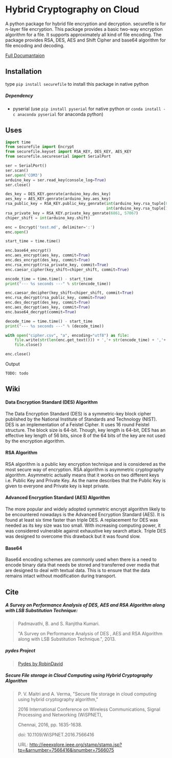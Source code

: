 # Hybrid Cryptography on Cloud

A python package for hybrid file encryption and decryption. securefile is for n-layer file encryption. This package provides a basic two-way encryption algorithm for a file. It supports approximately all kind of file encoding. The package provides RSA, DES, AES and Shift Cipher and base64 algorithm for file encoding and decoding.

[Full Documantaion](https://www.sixpetal.com/securefile)


## Installation
type `pip install securefile` to install this package in native python

##### Dependency
 - pyserial (use `pip install pyserial` for native python or `conda install -c anaconda pyserial` for anaconda python)




## Uses

```python
import time
from securefile import Encrypt
from securefile.keyset import RSA_KEY, DES_KEY, AES_KEY
from securefile.secureserial import SerialPort

ser = SerialPort()
ser.scan()
ser.open('COM3')
arduino_key = ser.read_key(console_log=True)
ser.close()

des_key = DES_KEY.genrate(arduino_key.des_key)
aes_key = AES_KEY.genrate(arduino_key.aes_key)
rsa_public_key = RSA_KEY.public_key_genrate(int(arduino_key.rsa_tuple[0]),
                                            int(arduino_key.rsa_tuple[1]))
rsa_private_key = RSA_KEY.private_key_genrate(6861, 57067)
chiper_shift = int(arduino_key.shift)

enc = Encrypt('test.md', delimiter=':')
enc.open()

start_time = time.time()

enc.base64_encrypt()
enc.aes_encrypt(aes_key, commit=True)
enc.des_encrypt(des_key, commit=True)
enc.rsa_encrypt(rsa_private_key, commit=True)
enc.caesar_cipher(key_shift=chiper_shift, commit=True)

encode_time = time.time() - start_time
print("--- %s seconds ---" % str(encode_time))

enc.caesar_decipher(key_shift=chiper_shift, commit=True)
enc.rsa_decrypt(rsa_public_key, commit=True)
enc.des_decrypt(des_key, commit=True)
enc.aes_decrypt(aes_key, commit=True)
enc.base64_decrypt(commit=True)

decode_time = time.time() - start_time
print("--- %s seconds ---" % (decode_time))

with open("cipher.csv", "a", encoding="utf8") as file:
    file.write(str(len(enc.get_text())) + ','+ str(encode_time) + ','+ str(decode_time) + ",\n")
    file.close()

enc.close()
```
Output
```
TODO: todo
```

## Wiki

#### Data Encryption Standard (DES) Algorithm

The Data Encryption Standard (DES) is a symmetric-key block cipher published by the National Institute of Standards and Technology (NIST). DES is an implementation of a Feistel Cipher. It uses 16 round Feistel structure. The block size is 64-bit. Though, key length is 64-bit, DES has an effective key length of 56 bits, since 8 of the 64 bits of the key are not used by the encryption algorithm.

#### RSA Algorithm

RSA algorithm is a public key encryption technique and is considered as the most secure way of encryption.
RSA algorithm is asymmetric cryptography algorithm. Asymmetric actually means that it works on two different keys i.e. Public Key and Private Key. As the name describes that the Public Key is given to everyone and Private key is kept private.

#### Advanced Encryption Standard (AES) Algorithm

The more popular and widely adopted symmetric encrypt algorithm likely to be encountered nowadays is the Advanced Encryption Standard (AES). It is found at least six time faster than triple DES.
A replacement for DES was needed as its key size was too small. With increasing computing power, it was considered vulnerable against exhaustive key search attack. Triple DES was designed to overcome this drawback but it was found slow.

#### Base64

Base64 encoding schemes are commonly used when there is a need to encode binary data that needs be stored and transferred over media that are designed to deal with textual data. This is to ensure that the data remains intact without modification during transport.

## Cite

##### A Survey on Performance Analysis of DES, AES and RSA Algorithm along with LSB Substitution Technique:

> Padmavathi, B. and S. Ranjitha Kumari.
>
> "A Survey on Performance Analysis of DES , AES and RSA Algorithm along with LSB Substitution Technique.", 2013.

##### pydes Project

> [Pydes by RobinDavid](https://github.com/RobinDavid/pydes)

    
##### Secure File storage in Cloud Computing using Hybrid Cryptography Algorithm

> P. V. Maitri and A. Verma, "Secure file storage in cloud computing using hybrid cryptography algorithm,"
>
> 2016 International Conference on Wireless Communications, Signal Processing and Networking (WiSPNET),
>
> Chennai, 2016, pp. 1635-1638.
>
> doi: 10.1109/WiSPNET.2016.7566416
>
> URL: http://ieeexplore.ieee.org/stamp/stamp.jsp?tp=&arnumber=7566416&isnumber=7566075
